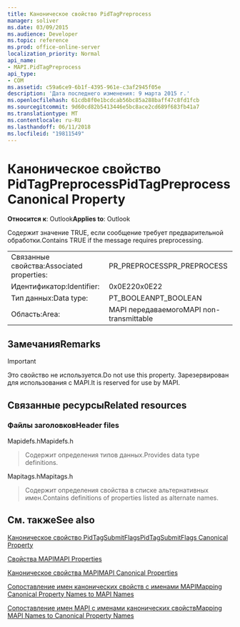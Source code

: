 ```yaml
---
title: Каноническое свойство PidTagPreprocess
manager: soliver
ms.date: 03/09/2015
ms.audience: Developer
ms.topic: reference
ms.prod: office-online-server
localization_priority: Normal
api_name:
- MAPI.PidTagPreprocess
api_type:
- COM
ms.assetid: c59a6ce9-6b1f-4395-961e-c3af2945f05e
description: 'Дата последнего изменения: 9 марта 2015 г.'
ms.openlocfilehash: 61cdb8f0e1bcdcab56bc85a288baff47c8fd1fcb
ms.sourcegitcommit: 9d60cd82b5413446e5bc8ace2cd689f683fb41a7
ms.translationtype: MT
ms.contentlocale: ru-RU
ms.lasthandoff: 06/11/2018
ms.locfileid: "19811549"
---
```

# <a name="pidtagpreprocess-canonical-property"></a><span data-ttu-id="877b0-103">Каноническое свойство PidTagPreprocess</span><span class="sxs-lookup"><span data-stu-id="877b0-103">PidTagPreprocess Canonical Property</span></span>

  
  
<span data-ttu-id="877b0-104">**Относится к**: Outlook</span><span class="sxs-lookup"><span data-stu-id="877b0-104">**Applies to**: Outlook</span></span> 
  
<span data-ttu-id="877b0-105">Содержит значение TRUE, если сообщение требует предварительной обработки.</span><span class="sxs-lookup"><span data-stu-id="877b0-105">Contains TRUE if the message requires preprocessing.</span></span>
  
|||
|:-----|:-----|
|<span data-ttu-id="877b0-106">Связанные свойства:</span><span class="sxs-lookup"><span data-stu-id="877b0-106">Associated properties:</span></span>  <br/> |<span data-ttu-id="877b0-107">PR_PREPROCESS</span><span class="sxs-lookup"><span data-stu-id="877b0-107">PR_PREPROCESS</span></span>  <br/> |
|<span data-ttu-id="877b0-108">Идентификатор:</span><span class="sxs-lookup"><span data-stu-id="877b0-108">Identifier:</span></span>  <br/> |<span data-ttu-id="877b0-109">0x0E22</span><span class="sxs-lookup"><span data-stu-id="877b0-109">0x0E22</span></span>  <br/> |
|<span data-ttu-id="877b0-110">Тип данных:</span><span class="sxs-lookup"><span data-stu-id="877b0-110">Data type:</span></span>  <br/> |<span data-ttu-id="877b0-111">PT_BOOLEAN</span><span class="sxs-lookup"><span data-stu-id="877b0-111">PT_BOOLEAN</span></span>  <br/> |
|<span data-ttu-id="877b0-112">Область:</span><span class="sxs-lookup"><span data-stu-id="877b0-112">Area:</span></span>  <br/> |<span data-ttu-id="877b0-113">MAPI передаваемого</span><span class="sxs-lookup"><span data-stu-id="877b0-113">MAPI non-transmittable</span></span>  <br/> |
   
## <a name="remarks"></a><span data-ttu-id="877b0-114">Замечания</span><span class="sxs-lookup"><span data-stu-id="877b0-114">Remarks</span></span>

> [!IMPORTANT]
> <span data-ttu-id="877b0-115">Это свойство не используется.</span><span class="sxs-lookup"><span data-stu-id="877b0-115">Do not use this property.</span></span> <span data-ttu-id="877b0-116">Зарезервирован для использования с MAPI.</span><span class="sxs-lookup"><span data-stu-id="877b0-116">It is reserved for use by MAPI.</span></span> 
  
## <a name="related-resources"></a><span data-ttu-id="877b0-117">Связанные ресурсы</span><span class="sxs-lookup"><span data-stu-id="877b0-117">Related resources</span></span>

### <a name="header-files"></a><span data-ttu-id="877b0-118">Файлы заголовков</span><span class="sxs-lookup"><span data-stu-id="877b0-118">Header files</span></span>

<span data-ttu-id="877b0-119">Mapidefs.h</span><span class="sxs-lookup"><span data-stu-id="877b0-119">Mapidefs.h</span></span>
  
> <span data-ttu-id="877b0-120">Содержит определения типов данных.</span><span class="sxs-lookup"><span data-stu-id="877b0-120">Provides data type definitions.</span></span>
    
<span data-ttu-id="877b0-121">Mapitags.h</span><span class="sxs-lookup"><span data-stu-id="877b0-121">Mapitags.h</span></span>
  
> <span data-ttu-id="877b0-122">Содержит определения свойства в списке альтернативных имен.</span><span class="sxs-lookup"><span data-stu-id="877b0-122">Contains definitions of properties listed as alternate names.</span></span>
    
## <a name="see-also"></a><span data-ttu-id="877b0-123">См. также</span><span class="sxs-lookup"><span data-stu-id="877b0-123">See also</span></span>



[<span data-ttu-id="877b0-124">Каноническое свойство PidTagSubmitFlags</span><span class="sxs-lookup"><span data-stu-id="877b0-124">PidTagSubmitFlags Canonical Property</span></span>](pidtagsubmitflags-canonical-property.md)


[<span data-ttu-id="877b0-125">Свойства MAPI</span><span class="sxs-lookup"><span data-stu-id="877b0-125">MAPI Properties</span></span>](mapi-properties.md)
  
[<span data-ttu-id="877b0-126">Каноническое свойства MAPI</span><span class="sxs-lookup"><span data-stu-id="877b0-126">MAPI Canonical Properties</span></span>](mapi-canonical-properties.md)
  
[<span data-ttu-id="877b0-127">Сопоставление имен канонических свойств с именами MAPI</span><span class="sxs-lookup"><span data-stu-id="877b0-127">Mapping Canonical Property Names to MAPI Names</span></span>](mapping-canonical-property-names-to-mapi-names.md)
  
[<span data-ttu-id="877b0-128">Сопоставление имен MAPI с именами канонических свойств</span><span class="sxs-lookup"><span data-stu-id="877b0-128">Mapping MAPI Names to Canonical Property Names</span></span>](mapping-mapi-names-to-canonical-property-names.md)


